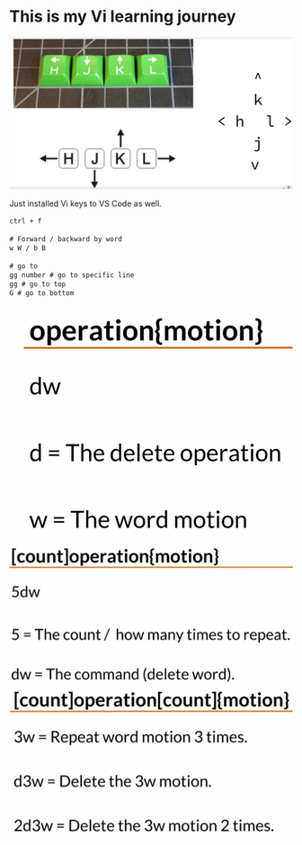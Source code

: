 # This is my Vi learning journey
![](../assets/images/vi/2022-04-20-19-06-25.png)

Just installed Vi keys to VS Code as well.

```script
ctrl + f

# Forward / backward by word
w W / b B

# go to 
gg number # go to specific line
gg # go to top
G # go to bottom 

```
![](../assets/images/vi/2022-04-23-10-41-29.png)

![](../assets/images/vi/2022-04-23-10-46-42.png)
![](../assets/images/vi/2022-04-23-10-47-22.png)